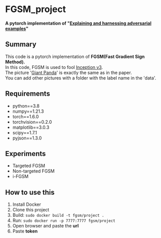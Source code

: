# FGSM_project
**A pytorch implementation of "[Explaining and harnessing adversarial examples](https://arxiv.org/abs/1412.6572)"**

## Summary
This code is a pytorch implementation of **FGSM(Fast Gradient Sign Method).**   
In this code, FGSM is used to fool [Inception v3](https://arxiv.org/abs/1512.00567).   
The picture '[Giant Panda](http://www.image-net.org/)' is exactly the same as in the paper.   
You can add other pictures with a folder with the label name in the 'data'.   

## Requirements
* python==3.8   
* numpy==1.21.3   
* torch==1.6.0
* torchvision==0.2.0
* matplotlib==3.0.3
* scipy==1.7.1
* pyjson==1.3.0  

## Experiments
* Targeted FGSM
* Non-targeted FGSM
* i-FGSM

## How to use this
1. Install Docker
2. Clone this project
3. Build: `sudo docker build -t fgsm/project .`
4. Run: `sudo docker run -p 7777:7777 fgsm/project`
5. Open browser and paste the **url**
6. Paste **token**
